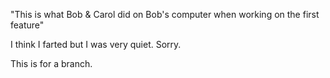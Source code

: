 "This is what Bob & Carol did on Bob's computer when working on the first feature" 

I think I farted but I was very quiet. Sorry.

This is for a branch. 